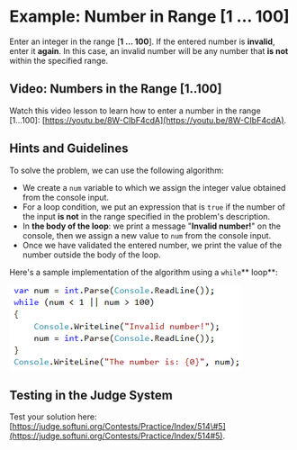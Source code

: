 # Example: Number in Range \[1 … 100\]

Enter an integer in the range \[**1 … 100**\]. If the entered number is **invalid**, enter it **again**. In this case, an invalid number will be any number that **is not** within the specified range.

## Video: Numbers in the Range \[1..100\]

Watch this video lesson to learn how to enter a number in the range \[1...100\]: [https://youtu.be/8W-CIbF4cdA](https://youtu.be/8W-CIbF4cdA).

## Hints and Guidelines

To solve the problem, we can use the following algorithm:

* We create a `num` variable to which we assign the integer value obtained from the console input.
* For a loop condition, we put an expression that is `true` if the number of the input **is not** in the range specified in the problem's description.
* In **the body of the loop**: we print a message "**Invalid number!**" on the console, then we assign a new value to `num` from the console input.
* Once we have validated the entered number, we print the value of the number outside the body of the loop.

Here's a sample implementation of the algorithm using a `while`** loop**:

![](/assets/chapter-7-images/06.Numbers-in-range-1..100-01.png)

## Testing in the Judge System

Test your solution here: [https://judge.softuni.org/Contests/Practice/Index/514\#5](https://judge.softuni.org/Contests/Practice/Index/514#5).

